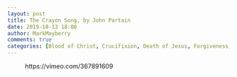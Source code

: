 ```yaml
---
layout: post
title: The Crayon Song, by John Partain
date: 2019-10-13 18:00
author: MarkMayberry
comments: true
categories: [Blood of Christ, Crucifixion, Death of Jesus, Forgiveness, Jesus Christ, Sacrifice, Salvation, Sermon]
---
```

<!-- wp:core-embed/vimeo {"url":"https://vimeo.com/367891609","type":"video","providerNameSlug":"vimeo","className":"wp-embed-aspect-4-3 wp-has-aspect-ratio"} -->
<figure class="wp-block-embed-vimeo wp-block-embed is-type-video is-provider-vimeo wp-embed-aspect-4-3 wp-has-aspect-ratio"><div class="wp-block-embed__wrapper">
https://vimeo.com/367891609
</div></figure>
<!-- /wp:core-embed/vimeo -->
